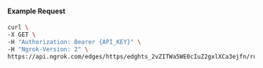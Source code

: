 <!-- Code generated for API Clients. DO NOT EDIT. -->
#### Example Request
```bash
curl \
-X GET \
-H "Authorization: Bearer {API_KEY}" \
-H "Ngrok-Version: 2" \
https://api.ngrok.com/edges/https/edghts_2vZITWa5WE0cIuZ2gxlXCa3ejfn/routes/edghtsrt_2vZITacUD9kmHDkjaryuRGsHS3n/compression
